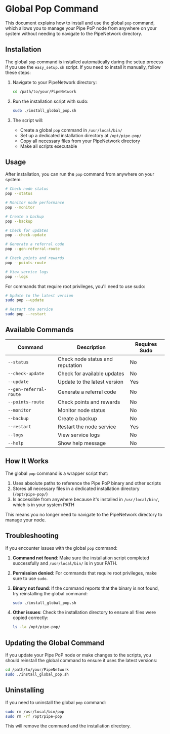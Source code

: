 # Global Pop Command

This document explains how to install and use the global `pop` command, which allows you to manage your Pipe PoP node from anywhere on your system without needing to navigate to the PipeNetwork directory.

## Installation

The global `pop` command is installed automatically during the setup process if you use the `easy_setup.sh` script. If you need to install it manually, follow these steps:

1. Navigate to your PipeNetwork directory:
   ```bash
   cd /path/to/your/PipeNetwork
   ```

2. Run the installation script with sudo:
   ```bash
   sudo ./install_global_pop.sh
   ```

3. The script will:
   - Create a global `pop` command in `/usr/local/bin/`
   - Set up a dedicated installation directory at `/opt/pipe-pop/`
   - Copy all necessary files from your PipeNetwork directory
   - Make all scripts executable

## Usage

After installation, you can run the `pop` command from anywhere on your system:

```bash
# Check node status
pop --status

# Monitor node performance
pop --monitor

# Create a backup
pop --backup

# Check for updates
pop --check-update

# Generate a referral code
pop --gen-referral-route

# Check points and rewards
pop --points-route

# View service logs
pop --logs
```

For commands that require root privileges, you'll need to use sudo:

```bash
# Update to the latest version
sudo pop --update

# Restart the service
sudo pop --restart
```

## Available Commands

| Command | Description | Requires Sudo |
|---------|-------------|---------------|
| `--status` | Check node status and reputation | No |
| `--check-update` | Check for available updates | No |
| `--update` | Update to the latest version | Yes |
| `--gen-referral-route` | Generate a referral code | No |
| `--points-route` | Check points and rewards | No |
| `--monitor` | Monitor node status | No |
| `--backup` | Create a backup | No |
| `--restart` | Restart the node service | Yes |
| `--logs` | View service logs | No |
| `--help` | Show help message | No |

## How It Works

The global `pop` command is a wrapper script that:

1. Uses absolute paths to reference the Pipe PoP binary and other scripts
2. Stores all necessary files in a dedicated installation directory (`/opt/pipe-pop/`)
3. Is accessible from anywhere because it's installed in `/usr/local/bin/`, which is in your system PATH

This means you no longer need to navigate to the PipeNetwork directory to manage your node.

## Troubleshooting

If you encounter issues with the global `pop` command:

1. **Command not found**: Make sure the installation script completed successfully and `/usr/local/bin/` is in your PATH.

2. **Permission denied**: For commands that require root privileges, make sure to use `sudo`.

3. **Binary not found**: If the command reports that the binary is not found, try reinstalling the global command:
   ```bash
   sudo ./install_global_pop.sh
   ```

4. **Other issues**: Check the installation directory to ensure all files were copied correctly:
   ```bash
   ls -la /opt/pipe-pop/
   ```

## Updating the Global Command

If you update your Pipe PoP node or make changes to the scripts, you should reinstall the global command to ensure it uses the latest versions:

```bash
cd /path/to/your/PipeNetwork
sudo ./install_global_pop.sh
```

## Uninstalling

If you need to uninstall the global `pop` command:

```bash
sudo rm /usr/local/bin/pop
sudo rm -rf /opt/pipe-pop
```

This will remove the command and the installation directory. 